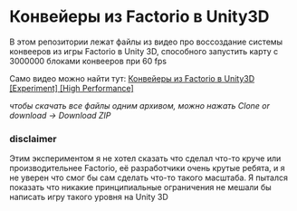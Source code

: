 # Конвейеры из Factorio в Unity3D
В этом репозитории лежат файлы из видео про воссоздание системы конвееров из игры Factorio в Unity 3D, способного запустить карту с 3000000 блоками конвееров при 60 fps

Само видео можно найти тут: 
[Конвейеры из Factorio в Unity3D [Experiment] [High Performance]](https://youtu.be/L_uwDygZe48)

*чтобы скачать все файлы одним архивом, можно нажать Clone or download -> Download ZIP*

### disclaimer
Этим экспериментом я не хотел сказать что сделал что-то круче или производительнее Factorio, её разработчики очень крутые ребята, и я не уверен что смог бы сам сделать что-то такого масштаба. Я пытался показать что никакие принципиальные ограничения не мешали бы написать игру такого уровня на Unity 3D